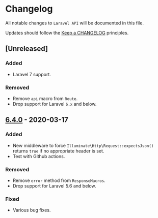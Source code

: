 # Changelog

All notable changes to `Laravel API` will be documented in this file.

Updates should follow the [Keep a CHANGELOG](http://keepachangelog.com/) principles.

<!-- ## [Unreleased]

### Added

### Changed

### Deprecated

### Removed

### Fixed -->

## [Unreleased]

### Added

- Laravel 7 support.

### Removed

- Remove `api` macro from `Route`.
- Drop support for Laravel `6.x` and below.

## [6.4.0](https://github.com/jenky/laravel-api/compare/6.3.3...6.4.0) - 2020-03-17

### Added

- New middleware to force `Illuminate\Http\Request::expectsJson()` returns `true` if no appropriate header is set.
- Test with Github actions.

### Removed

- Remove `error` method from `ResponseMacros`.
- Drop support for Laravel 5.6 and below.

### Fixed

- Various bug fixes.
